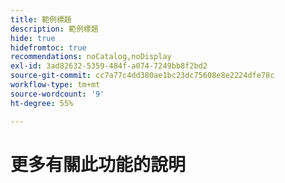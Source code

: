 ```yaml
---
title: 範例標題
description: 範例標題
hide: true
hidefromtoc: true
recommendations: noCatalog,noDisplay
exl-id: 3ad82632-5359-484f-a074-7249bb8f2bd2
source-git-commit: cc7a77c4dd380ae1bc23dc75608e8e2224dfe78c
workflow-type: tm+mt
source-wordcount: '9'
ht-degree: 55%

---
```


# 更多有關此功能的說明

